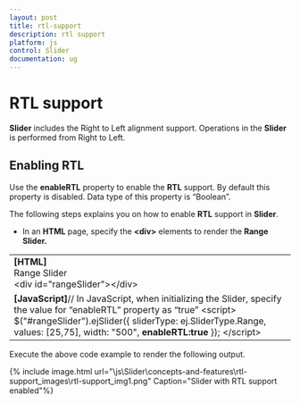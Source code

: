 ```yaml
---
layout: post
title: rtl-support
description: rtl support
platform: js
control: Slider
documentation: ug
---
```


# RTL support

**Slider** includes the Right to Left alignment support. Operations in the **Slider** is performed from Right to Left.

## Enabling RTL

Use the **enableRTL** property to enable the **RTL** support. By default this property is disabled. Data type of this property is “Boolean”.

The following steps explains you on how to enable **RTL** support in **Slider**.

* In an **HTML** page, specify the **&lt;div&gt;** elements to render the **Range Slider.**



<table>
<tr>
<td>
<b>[HTML]</b>        <div class="txt">Range Slider</div>        &lt;div id="rangeSlider"&gt;&lt;/div&gt;</td></tr>
<tr>
<td>
<b>[JavaScript]</b>// In JavaScript, when initializing the Slider, specify the value for “enableRTL” property as “true”    &lt;script&gt;        $("#rangeSlider").ejSlider({            sliderType: ej.SliderType.Range,            values: [25,75],            width: "500",<b>            enableRTL:true</b>        });    &lt;/script&gt;</td></tr>
</table>


Execute the above code example to render the following output.


{% include image.html url="\js\Slider\concepts-and-features\rtl-support_images\rtl-support_img1.png" Caption="Slider with RTL support enabled"%}

